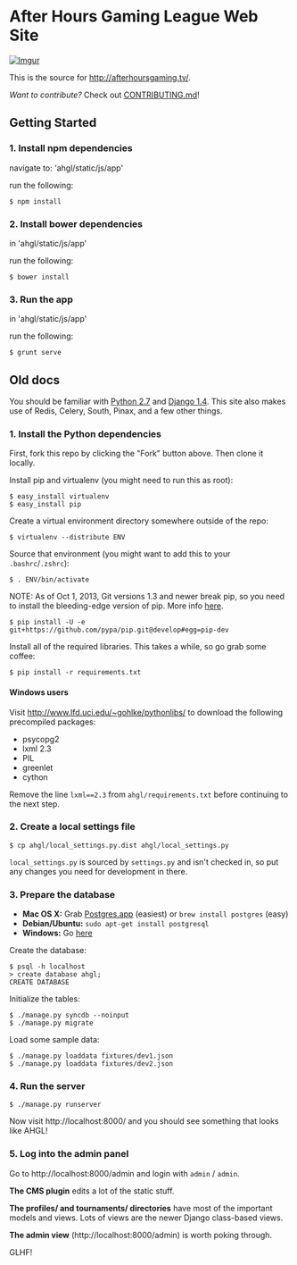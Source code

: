 After Hours Gaming League Web Site
==================================

[![Imgur](http://i.imgur.com/XRSju5C.png)](http://afterhoursgaming.tv/)

This is the source for <http://afterhoursgaming.tv/>.

*Want to contribute?* Check out [CONTRIBUTING.md](https://github.com/ahgl/ahgl-site/blob/master/CONTRIBUTING.md)!

Getting Started
---------------

### 1. Install npm dependencies

navigate to: 'ahgl/static/js/app'

run the following:

    $ npm install

### 2. Install bower dependencies

in 'ahgl/static/js/app'

run the following:

    $ bower install

### 3. Run the app

in 'ahgl/static/js/app'

run the following:

    $ grunt serve


Old docs
-------------------------------------------------------------------------------------------------

You should be familiar with [Python 2.7](http://www.python.org/download/releases/2.7/)
and [Django 1.4](https://docs.djangoproject.com/en/1.4/). This site also makes use of Redis, Celery, South, Pinax, and a few other things.

### 1. Install the Python dependencies

First, fork this repo by clicking the "Fork" button above. Then clone it locally.

Install pip and virtualenv (you might need to run this as root):

    $ easy_install virtualenv
    $ easy_install pip

Create a virtual environment directory somewhere outside of the repo:

    $ virtualenv --distribute ENV

Source that environment (you might want to add this to your `.bashrc`/`.zshrc`):

    $ . ENV/bin/activate

NOTE: As of Oct 1, 2013, Git versions 1.3 and newer break pip, so you need to install the bleeding-edge version of pip. More info [here](http://oliviercortes.com/pip-and-git-on-the-edge.html).

    $ pip install -U -e git+https://github.com/pypa/pip.git@develop#egg=pip-dev

Install all of the required libraries. This takes a while, so go grab some coffee:

    $ pip install -r requirements.txt

#### Windows users

Visit <http://www.lfd.uci.edu/~gohlke/pythonlibs/> to download the
following precompiled packages:

- psycopg2
- lxml 2.3
- PIL
- greenlet
- cython

Remove the line `lxml==2.3` from `ahgl/requirements.txt` before continuing to the next step.

### 2. Create a local settings file

    $ cp ahgl/local_settings.py.dist ahgl/local_settings.py

`local_settings.py` is sourced by `settings.py` and isn't checked in, so put any changes you need for development in there.

### 3. Prepare the database

* **Mac OS X:** Grab [Postgres.app](http://postgresapp.com/) (easiest) or `brew install postgres` (easy)
* **Debian/Ubuntu:** `sudo apt-get install postgresql`
* **Windows:** Go [here](http://www.postgresql.org/download/windows/)

Create the database:

    $ psql -h localhost
    > create database ahgl;
    CREATE DATABASE

Initialize the tables:

    $ ./manage.py syncdb --noinput
    $ ./manage.py migrate

Load some sample data:

    $ ./manage.py loaddata fixtures/dev1.json
    $ ./manage.py loaddata fixtures/dev2.json

### 4. Run the server

    $ ./manage.py runserver

Now visit http://localhost:8000/ and you should see something that looks like AHGL!

### 5. Log into the admin panel

Go to http://localhost:8000/admin and login with `admin` / `admin`.

**The CMS plugin** edits a lot of the static stuff.

**The profiles/ and tournaments/ directories** have most of the important models and views. Lots of views are the newer Django class-based views.

**The admin view** (http://localhost:8000/admin) is worth poking through.

GLHF!
